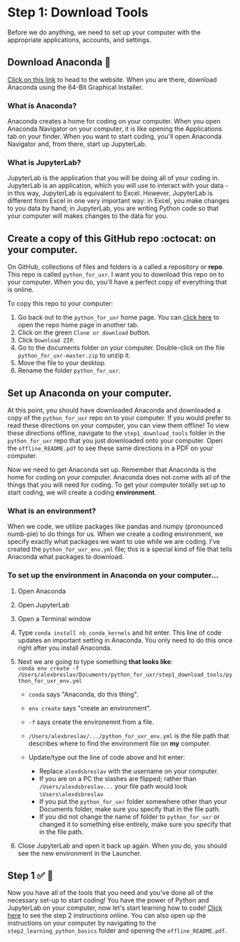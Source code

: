 # Step 1: Download Tools
Before we do anything, we need to set up your computer with the appropriate applications, accounts, and settings.

## Download Anaconda :snake:
[Click on this link](https://www.anaconda.com/distribution/) to head to the website. When you are there, download Anaconda using the 64-Bit Graphical Installer.
### What is Anaconda?
Anaconda creates a home for coding on your computer. When you open Anaconda Navigator on your computer, it is like opening the Applications tab on your finder. When you want to start coding, you'll open Anaconda Navigator and, from there, start up JupyterLab.
### What is JupyterLab?
JupyterLab is the application that you will be doing all of your coding in. JupyterLab is an application, which you will use to interact with your data - in this way, JupyterLab is equivalent to Excel. However, JupyterLab is different from Excel in one very important way: in Excel, you make changes to you data by hand; in JupyterLab, you are writing Python code so that your computer will makes changes to the data for you.

## Create a copy of this GitHub repo :octocat: on your computer.
On GitHub, collections of files and folders is a called a repository or **repo**. This repo is called `python_for_uxr`. I want you to download this repo on to your computer. When you do, you'll have a perfect copy of everything that is online. 

To copy this repo to your computer:
1. Go back out to the `python_for_uxr` home page. You can [click here](https://github.com/alexdsbreslav/python_for_uxr) to open the repo home page in another tab. 
2. Click on the green `Clone or download` button.
3. Click `Download ZIP`.
4. Go to the documents folder on your computer. Double-click on the file `python_for_uxr-master.zip` to unzip it.
5. Move the file to your desktop.
6. Rename the folder `python_for_uxr`.

## Set up Anaconda on your computer.
At this point, you should have downloaded Anaconda and downloaded a copy of the `python_for_uxr` repo on to your computer. If you would prefer to read these directions on your computer, you can view them offline! To view these directions offline, navigate to the `step1_download_tools` folder in the `python_for_uxr` repo that you just downloaded onto your computer. Open the `offline_README.pdf` to see these same directions in a PDF on your computer.

Now we need to get Anaconda set up. Remember that Anaconda is the home for coding on your computer. Anaconda does not come with all of the things that you will need for coding. To get your computer totally set up to start coding, we will create a coding **environment**.

### What is an environment?
When we code, we utilize packages like pandas and numpy (pronounced numb-pie) to do things for us. When we create a coding environment, we specify exactly what packages we want to use while we are coding. I've created the `python_for_uxr_env.yml` file; this is a special kind of file that tells Anaconda what packages to download.

### To set up the environment in Anaconda on your computer...
1. Open Anaconda
2. Open JupyterLab
3. Open a Terminal window
4. Type `conda install nb_conda_kernels` and hit enter. This line of code updates an important setting in Anaconda. You only need to do this once right after you install Anaconda.
5. Next we are going to type something **that looks like**:  
`conda env create -f /Users/alexbreslav/Documents/python_for_uxr/step1_download_tools/python_for_uxr_env.yml`
    - `conda` says "Anaconda, do this thing".
    - `env create` says "create an environment".
    - `-f` says create the environemnt from a file.
    - `/Users/alexbreslav/.../python_for_uxr_env.yml` is the file path that describes where to find the environment file on **my** computer.

    - Update/type out the line of code above and hit enter:
      - Replace `alexdsbreslav` with the username on your computer.
      - If you are on a PC the slashes are flipped; rather than `/Users/alexdsbreslav...` your file path would look `\Users\alexdsbreslav`
      - If you put the `python_for_uxr` folder somewhere other than your Documents folder, make sure you specify that in the file path.
      - If you did not change the name of folder to `python_for_uxr` or changed it to something else entirely, make sure you specify that in the file path.
  
6. Close JupyterLab and open it back up again. When you do, you should see the new environment in the Launcher.

## Step 1 :white_check_mark: :clap:
Now you have all of the tools that you need and you've done all of the necessary set-up to start coding! You have the power of Python and JupyterLab on your computer, now let's start learning how to code! [Click here](https://github.com/alexdsbreslav/python_for_uxr/tree/master/step2_learn_python_basics#step-2-learn-python-basics) to see the step 2 instructions online. You can also open up the instructions on your computer by navigating to the `step2_learning_python_basics` folder and opening the `offline_README.pdf`.

